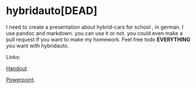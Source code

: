 # hybridauto[DEAD]
I need to create a presentation about hybrid-cars for school , in german. I use pandoc and markdown. you can use it or not. you could even make a pull request if you want to make my homework. Feel free todo **EVERYTHING** you want with hybridauto.

Links:

[Handout](https://github.com/Junky-Josqu/hybridauto/blob/master/handout/doc.pdf).

[Powerpoint](https://github.com/Junky-Josqu/hybridauto/blob/master/out/pres.pdf).
